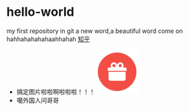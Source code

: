 # hello-world
my first repository in git
a new word,a beautiful word
come on
hahhahahahahaahhahah
[知乎](https://www.zhihu.com)
- 搞定图片啦啦啊啦啦啦！！！![](https://github.com/panfeng3141/hello-world/blob/master/未标题-1.png)
- 噶外国人问哥哥
